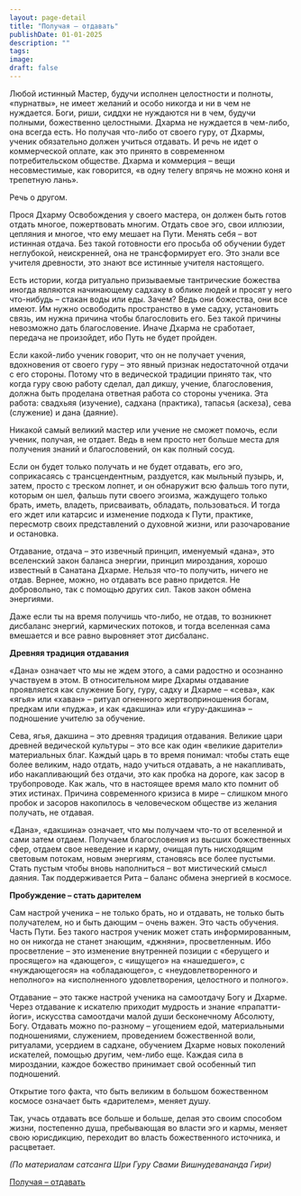 ```yaml
---
layout: page-detail
title: "Получая – отдавать"
publishDate: 01-01-2025
description: ""
tags:
image:
draft: false
---
```


Любой истинный Мастер, будучи исполнен целостности и полноты, «пурнатвы», не имеет желаний и особо никогда и ни в чем не нуждается. Боги, риши, сиддхи не нуждаются ни в чем, будучи полными, божественно целостными. Дхарма не нуждается в чем-либо, она всегда есть. Но получая что-либо от своего гуру, от Дхармы, ученик обязательно должен учиться отдавать. И речь не идет о коммерческой оплате, как это принято в современном потребительском обществе. Дхарма и коммерция – вещи несовместимые, как говорится, «в одну телегу впрячь не можно коня и трепетную лань».

Речь о другом.

Прося Дхарму Освобождения у своего мастера, он должен быть готов отдать многое, пожертвовать многим. Отдать свое эго, свои иллюзии, цепляния и многое, что ему мешает на Пути. Менять себя – вот истинная отдача. Без такой готовности его просьба об обучении будет неглубокой, неискренней, она не трансформирует его. Это знали все учителя древности, это знают все истинные учителя настоящего.

Есть истории, когда ритуально призываемые тантрические божества иногда являются начинающему садхаку в облике людей и просят у него что-нибудь – стакан воды или еды. Зачем? Ведь они божества, они все имеют. Им нужно освободить пространство в уме садху, установить связь, им нужна причина чтобы благословить его. Без такой причины невозможно дать благословение. Иначе Дхарма не сработает, передача не произойдет, ибо Путь не будет пройден. 

Если какой-либо ученик говорит, что он не получает учения, вдохновения от своего гуру – это явный признак недостаточной отдачи с его стороны. Потому что в ведической традиции принято так, что когда гуру свою работу сделал, дал дикшу, учение, благословения, должна быть проделана ответная работа со стороны ученика. Эта работа: свадхьяя (изучение), садхана (практика), тапасья (аскеза), сева (служение) и дана (даяние).

Никакой самый великий мастер или учение не сможет помочь, если ученик, получая, не отдает. Ведь в нем просто нет больше места для получения знаний и благословений, он как полный сосуд.

Если он будет только получать и не будет отдавать, его эго, соприкасаясь с трансцендентным, раздуется, как мыльный пузырь, и, затем, просто с треском лопнет, и он обнаружит всю фальшь того пути, которым он шел, фальшь пути своего эгоизма, жаждущего только брать, иметь, владеть, присваивать, обладать, пользоваться. И тогда его ждет или катарсис и изменение подхода к Пути, практике, пересмотр своих представлений о духовной жизни, или разочарование и остановка.

Отдавание, отдача – это извечный принцип, именуемый «дана», это вселенский закон баланса энергии, принцип мироздания, хорошо известный в Санатана Дхарме. Нельзя что-то получить, ничего не отдав. Вернее, можно, но отдавать все равно придется. Не добровольно, так с помощью других сил. Таков закон обмена энергиями.

Даже если ты на время получишь что-либо, не отдав, то возникнет дисбаланс энергий, кармических потоков, и тогда вселенная сама вмешается и все равно выровняет этот дисбаланс.

**Древняя традиция отдавания**

«Дана» означает что мы не ждем этого, а сами радостно и осознанно участвуем в этом. В относительном мире Дхармы отдавание проявляется как служение Богу, гуру, садху и Дхарме – «сева», как «ягья» или «хаван» – ритуал огненного жертвоприношения богам, предкам или «пуджа», и как «дакшина» или «гуру-дакшина» – подношение учителю за обучение.

Сева, ягья, дакшина – это древняя традиция отдавания. Великие цари древней ведической культуры – это все как один «великие дарители» материальных благ. Каждый царь в то время понимал: чтобы стать еще более великим, надо отдать, надо учиться отдавать, а не накапливать, ибо накапливающий без отдачи, это как пробка на дороге, как засор в трубопроводе. Как жаль, что в настоящее время мало кто помнит об этих истинах. Причина современного кризиса в мире – слишком много пробок и засоров накопилось в человеческом обществе из желания получать, не отдавая. 

«Дана», «дакшина» означает, что мы получаем что-то от вселенной и сами затем отдаем. Получаем благословения из высших божественных сфер, отдаем свое неведение и карму, очищая путь нисходящим световым потокам, новым энергиям, становясь все более пустыми. Стать пустым чтобы вновь наполниться – вот мистический смысл даяния. Так поддерживается Рита – баланс обмена энергией в космосе.

**Пробуждение – стать дарителем**

Сам настрой ученика – не только брать, но и отдавать, не только быть получателем, но и быть дающим – очень важен. Это часть обучения. Часть Пути. Без такого настроя ученик может стать информированным, но он никогда не станет знающим, «джняни», просветленным. Ибо просветление – это изменение внутренней позиции с «берущего и просящего» на «дающего», с «ищущего» на «нашедшего», с «нуждающегося» на «обладающего», с «неудовлетворенного и неполного» на «исполненного удовлетворения, целостного и полного».

Отдавание – это также настрой ученика на самоотдачу Богу и Дхарме. Через отдавание к искателю приходит мудрость и знание «прапатти-йоги», искусства самоотдачи малой души бесконечному Абсолюту, Богу. Отдавать можно по-разному – угощением едой, материальными подношениями, служением, проведением божественной воли, ритуалами, усердием в садхане, обучением Дхарме новых поколений искателей, помощью другим, чем-либо еще. Каждая сила в мироздании, каждое божество принимает свой особенный тип подношений. 

Открытие того факта, что быть великим в большом божественном космосе означает быть «дарителем», меняет душу.

Так, учась отдавать все больше и больше, делая это своим способом жизни, постепенно душа, пребывающая во власти эго и кармы, меняет свою юрисдикцию, переходит во власть божественного источника, и расцветает.

_(По материалам сатсанга Шри Гуру Свами Вишнудевананда Гири)_

[Получая – отдавать](/binaries/file/news/f%5F3175.docx)
